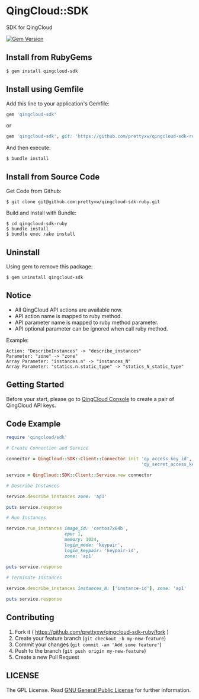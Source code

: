 # QingCloud::SDK

SDK for QingCloud

[![Gem Version](https://badge.fury.io/rb/qingcloud-sdk.svg)](http://badge.fury.io/rb/qingcloud-sdk)

## Install from RubyGems

	$ gem install qingcloud-sdk

## Install using Gemfile

Add this line to your application's Gemfile:

```ruby
gem 'qingcloud-sdk'
```

or

```ruby
gem 'qingcloud-sdk', git: 'https://github.com/prettyxw/qingcloud-sdk-ruby'
```

And then execute:

    $ bundle install

## Install from Source Code

Get Code from Github:

	$ git clone git@github.com:prettyxw/qingcloud-sdk-ruby.git

Build and Install with Bundle:

    $ cd qingcloud-sdk-ruby
    $ bundle install
    $ bundle exec rake install

## Uninstall

Using gem to remove this package:

    $ gem uninstall qingcloud-sdk

## Notice
* All QingCloud API actions are available now.
* API action name is mapped to ruby method.
* API parameter name is mapped to ruby method parameter.
* API optional parameter can be ignored when call ruby method.

Example:
	
	Action: "DescribeInstances" -> "describe_instances"
	Parameter: "zone" -> "zone"
	Array Parameter: "instances.n" -> "instances_N"
	Array Parameter: "statics.n.static_type" -> "statics_N_static_type"

## Getting Started

Before your start, please go to [QingCloud Console](https://console.qingcloud.com/access_keys/) to create a pair of QingCloud API keys.

## Code Example

```ruby
require 'qingcloud/sdk'

# Create Connection and Service

connector = QingCloud::SDK::Client::Connector.init 'qy_access_key_id',
                                                   'qy_secret_access_key'

service = QingCloud::SDK::Client::Service.new connector

# Describe Instances

service.describe_instances zone: 'ap1'

puts service.response

# Run Instances

service.run_instances image_id: 'centos7x64b', 
                      cpu: 1, 
                      memory: 1024, 
                      login_mode: 'keypair', 
                      login_keypair: 'keypair-id', 
                      zone: 'ap1'
                      
puts service.response

# Terminate Instances

service.describe_instances instances_N: ['instance-id'], zone: 'ap1'

puts service.response
```

## Contributing

1. Fork it ( https://github.com/prettyxw/qingcloud-sdk-ruby/fork )
2. Create your feature branch (`git checkout -b my-new-feature`)
3. Commit your changes (`git commit -am 'Add some feature'`)
4. Push to the branch (`git push origin my-new-feature`)
5. Create a new Pull Request

LICENSE
-------
The GPL License. Read [GNU General Public License](http://www.gnu.org/licenses/gpl.html) for further information.